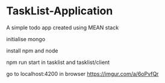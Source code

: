 # TaskList-Application
A simple todo app created using MEAN stack

initialise mongo

install npm and node

npm run start in tasklist and tasklist/client

go to localhost:4200 in browser
https://imgur.com/a/6oPvfQr
